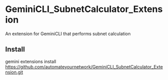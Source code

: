 # GeminiCLI_SubnetCalculator_Extension
An extension for GeminiCLI that performs subnet calculation

## Install
gemini extensions install https://github.com/automateyournetwork/GeminiCLI_SubnetCalculator_Extension.git